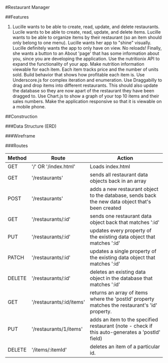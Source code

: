 #Restaurant Manager

##Features

1. Lucille wants to be able to create, read, update, and delete restaurants.
Lucile wants to be able to create, read, update, and delete items.
Lucille wants to be able to organize items by their restaurant (so an item should only belong to one menu).
Lucille wants her app to "shine" visually.
Lucille definitely wants the app to only have on view. No reloads!
Finally, she wants a button to an About 'page' that has some information about you, since you are developing the application.
Use the nutritionix API to expand the functionality of your app.
Make nutrition information viewable for each item.
Each item tracks price and the number of units sold. Build behavior that shows how profitable each item is.
Use Underscore.js for complex iteration and enumeration.
Use Draggabilly to drag and drop items into different restaurants. This should also update the database so they are now apart of the restaurant they have been dragged to.
Use Chart.js to show a graph of your top 10 items and their sales numbers.
Make the application responsive so that it is viewable on a mobile phone.

##Construction

###Data Structure (ERD)

###Wireframe

###Routes

| Method  | Route  | Action |
| ------------- | --------------- | ----- |
| GET | '/' OR '/index.html' | Loads index.html |
| GET | '/restaurants' | sends all restaurant data objects back in an array |
| POST | '/restaurants' | adds a new restaurant object to the database, sends back the new data object that's been created |
| GET | '/restaurants/:id' | sends one restaurant data object back that matches ':id' |
| PUT | '/restaurants/:id' | updates every property of the existing data object that matches ':id' |
| PATCH | '/restaurants/:id' | updates a single property of the existing data object that matches ':id' |
| DELETE | '/restaurants/:id' | deletes an existing data object in the database that matches ':id' |
| GET | '/restaurants/:id/items' | returns an array of items where the 'postId' property matches the restaurant's 'id' property. |
| PUT | '/restaurants/1/items' | adds an item to the specified restaurant (note - check if this auto-generates a 'postId' field) |
| DELETE | '/items/:itemId' | deletes an item of a particular id. |
